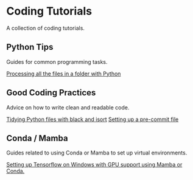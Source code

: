 # Coding Tutorials

A collection of coding tutorials.

## Python Tips

Guides for common programming tasks.

[Processing all the files in a folder with Python](folder-of-files-python.md)

## Good Coding Practices

Advice on how to write clean and readable code.

[Tidying Python files with black and isort](python-black.md)
[Setting up a pre-commit file](pre-commit.md)

## Conda / Mamba

Guides related to using Conda or Mamba to set up virtual environments.

[Setting up Tensorflow on Windows with GPU support using Mamba or Conda.](tensorflow-windows-gpu.md)
